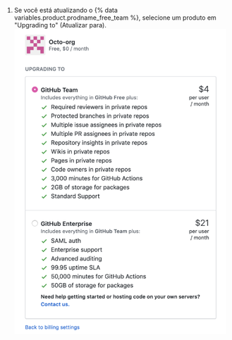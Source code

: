 1. Se você está atualizando o {% data variables.product.prodname_free_team %}, selecione um produto em "Upgrading to" (Atualizar para). ![Botão Upgrade (Atualizar)](/assets/images/help/billing/upgrade-to-product.png)
